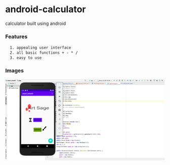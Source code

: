 # android-calculator
calculator built using android  
  
### Features 
    
      1. appealing user interface
      2. all basic functions + - * /
      3. easy to use
      
###  Images
![app_1.png](https://github.com/krishanu-2001/krishanu-2001.github.io/blob/master/PNG/proj5.png)
